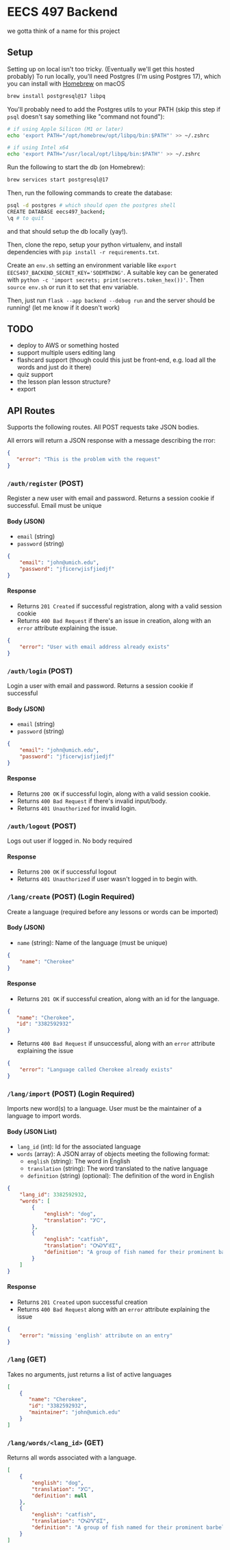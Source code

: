 # EECS 497 Backend

we gotta think of a name for this project

## Setup

Setting up on local isn't too tricky. (Eventually we'll get this hosted probably) To run locally, you'll need Postgres (I'm using Postgres 17), which you can install with [Homebrew](https://brew.sh) on macOS

```bash
brew install postgresql@17 libpq
```

You'll probably need to add the Postgres utils to your PATH (skip this step if `psql` doesn't say something like "command not found"):

```bash
# if using Apple Silicon (M1 or later)
echo 'export PATH="/opt/homebrew/opt/libpq/bin:$PATH"' >> ~/.zshrc

# if using Intel x64
echo 'export PATH="/usr/local/opt/libpq/bin:$PATH"' >> ~/.zshrc
```

Run the following to start the db (on Homebrew):

```bash
brew services start postgresql@17
```

Then, run the following commands to create the database:

```bash
psql -d postgres # which should open the postgres shell
CREATE DATABASE eecs497_backend;
\q # to quit
```

and that should setup the db locally (yay!).

Then, clone the repo, setup your python virtualenv, and install dependencies with `pip install -r requirements.txt`.

Create an `env.sh` setting an environment variable like `export EECS497_BACKEND_SECRET_KEY='SOEMTHING'`. A suitable key can be generated with `python -c 'import secrets; print(secrets.token_hex())'`. Then `source env.sh` or run it to set that env variable.

Then, just run `flask --app backend --debug run` and the server should be running! (let me know if it doesn't work)

## TODO
- deploy to AWS or something hosted
- support multiple users editing lang
- flashcard support (though could this just be front-end, e.g. load all the words and just do it there)
- quiz support
- the lesson plan lesson structure?
- export

## API Routes
Supports the following routes. All POST requests take JSON bodies.

All errors will return a JSON response with a message describing the rror:

```json
{
   "error": "This is the problem with the request"
}
```

### `/auth/register` (POST)

Register a new user with email and password. Returns a session cookie if successful. Email must be unique

#### Body (JSON)
* `email` (string)
* `password` (string)

```json
{
    "email": "john@umich.edu",
    "password": "jficerwjisfjiedjf"
}
```

#### Response
* Returns `201 Created` if successful registration, along with a valid session cookie
* Returns `400 Bad Request` if there's an issue in creation, along with an `error` attribute explaining the issue.

```json
{
    "error": "User with email address already exists"
}
```

### `/auth/login` (POST)

Login a user with email and password. Returns a session cookie if successful

#### Body (JSON)
* `email` (string)
* `password` (string)

```json
{
    "email": "john@umich.edu",
    "password": "jficerwjisfjiedjf"
}
```

#### Response
* Returns `200 OK` if successful login, along with a valid session cookie.
* Returns `400 Bad Request` if there's invalid input/body.
* Returns `401 Unauthorized` for invalid login.

### `/auth/logout` (POST)

Logs out user if logged in. No body required

#### Response
* Returns `200 OK` if successful logout
* Returns `401 Unauthorized` if user wasn't logged in to begin with.

### `/lang/create` (POST) (Login Required)

Create a language (required before any lessons or words can be imported)

#### Body (JSON)
* `name` (string): Name of the language (must be unique)

```json
{
    "name": "Cherokee"
}
```

#### Response
* Returns `201 OK` if successful creation, along with an id for the language.

```json
{
   "name": "Cherokee",
   "id": "3382592932"
}
```

* Returns `400 Bad Request` if unsuccessful, along with an `error` attribute explaining the issue

```json
{
    "error": "Language called Cherokee already exists"
}
```

### `/lang/import` (POST) (Login Required)

Imports new word(s) to a language. User must be the maintainer of a language to import words.

#### Body (JSON List)
* `lang_id` (int): Id for the associated language
* `words` (array): A JSON array of objects meeting the following format:
    * `english` (string): The word in English
    * `translation` (string): The word translated to the native language
    * `definition` (string) (optional): The definition of the word in English
    
```json
{
    "lang_id": 3382592932,
    "words": [
        {
            "english": "dog",
            "translation": "ᎩᏟ",
        },
        {
            "english": "catfish",
            "translation": "ᎤᏍᏉᎴᏆ",
            "definition": "A group of fish named for their prominent barbels, resembling a cat's whiskers"
        }
    ]
}
```

#### Response
* Returns `201 Created` upon successful creation
* Returns `400 Bad Request` along with an `error` attribute explaining the issue

```json
{
    "error": "missing 'english' attribute on an entry"
}
```

### `/lang` (GET)

Takes no arguments, just returns a list of active languages

```json
[
    {
       "name": "Cherokee",
       "id": "3382592932",
       "maintainer": "john@umich.edu"
    }
]
```

### `/lang/words/<lang_id>` (GET)

Returns all words associated with a language.

```json
[
    {
        "english": "dog",
        "translation": "ᎩᏟ",
        "definition": null
    },
    {
        "english": "catfish",
        "translation": "ᎤᏍᏉᎴᏆ",
        "definition": "A group of fish named for their prominent barbels, resembling a cat's whiskers"
    }
]
```